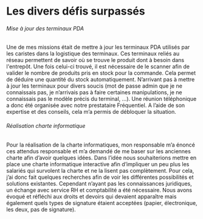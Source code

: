 # Les divers défis surpassés  

###### Mise à jour des terminaux PDA 
Une de mes missions était de mettre à jour les terminaux PDA utilisés par les caristes dans la logistique des terminaux.
Ces terminaux reliés au réseau permettent de savoir où se trouve le produit dont à besoin dans l'entrepôt. Une fois celui-ci trouvé, il est nécessaire de le scanner afin de valider le nombre de produits pris en stock pour la commande.
Cela permet de déduire une quantité du stock automatiquement.
N’arrivant pas à mettre à jour les terminaux pour divers soucis (mot de passe admin que je ne connaissais pas, je n’arrivais pas à faire certaines manipulations, je ne connaissais pas le modèle précis du terminal, …).
Une réunion téléphonique a donc été organisée avec notre prestataire Fréquentiel.
A l’aide de son expertise et des conseils, cela m’a permis de débloquer la situation.  



###### Réalisation charte informatique 
Pour la réalisation de la charte informatiques, mon responsable m’a énoncé ces attendus responsable et m’a demandé de me baser sur les anciennes charte afin d’avoir quelques idées.
Dans l’idée nous souhaiterions mettre en place une charte informatique interactive afin d’impliquer un peu plus les salariés qui survolent la charte et ne la lisent pas complètement.
Pour cela, j’ai donc fait quelques recherches afin de voir les différentes possibilités et solutions existantes. 
Cependant n’ayant pas les connaissances juridiques, un échange avec service RH et comptabilité a été nécessaire. Nous avons évoqué et réfléchi aux droits et devoirs qui devaient apparaître mais également quels types de signature étaient acceptées (papier, électronique, les deux, pas de signature).  



###### 
